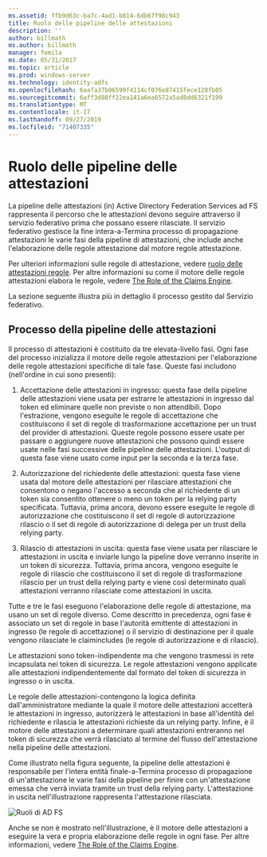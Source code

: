 ```yaml
---
ms.assetid: ffb9d63c-ba7c-4ad1-b814-6db67f98c943
title: Ruolo delle pipeline delle attestazioni
description: ''
author: billmath
ms.author: billmath
manager: femila
ms.date: 05/31/2017
ms.topic: article
ms.prod: windows-server
ms.technology: identity-adfs
ms.openlocfilehash: 6aafa37b06599f4114cf076e87415fece128fb05
ms.sourcegitcommit: 6aff3d88ff22ea141a6ea6572a5ad8dd6321f199
ms.translationtype: MT
ms.contentlocale: it-IT
ms.lasthandoff: 09/27/2019
ms.locfileid: "71407335"
---
```

# <a name="the-role-of-the-claims-pipeline"></a>Ruolo delle pipeline delle attestazioni
La pipeline delle attestazioni \(in\) Active Directory Federation Services ad FS rappresenta il percorso che le attestazioni devono seguire attraverso il servizio federativo prima che possano essere rilasciate. Il servizio federativo gestisce la fine intera\-a\-Termina processo di propagazione attestazioni le varie fasi della pipeline di attestazioni, che include anche l'elaborazione delle regole attestazione dal motore regole attestazione.  
  
Per ulteriori informazioni sulle regole di attestazione, vedere [ruolo delle attestazioni regole](The-Role-of-Claim-Rules.md). Per altre informazioni su come il motore delle regole attestazioni elabora le regole, vedere [The Role of the Claims Engine](The-Role-of-the-Claims-Engine.md).  
  
La sezione seguente illustra più in dettaglio il processo gestito dal Servizio federativo.  
  
## <a name="claims-pipeline-process"></a>Processo della pipeline delle attestazioni  
Il processo di attestazioni è costituito da tre elevata\-livello fasi. Ogni fase del processo inizializza il motore delle regole attestazioni per l'elaborazione delle regole attestazioni specifiche di tale fase. Queste fasi includono \(nell'ordine in cui sono presenti\):  
  
1.  Accettazione delle attestazioni in ingresso: questa fase della pipeline delle attestazioni viene usata per estrarre le attestazioni in ingresso dal token ed eliminare quelle non previste o non attendibili. Dopo l'estrazione, vengono eseguite le regole di accettazione che costituiscono il set di regole di trasformazione accettazione per un trust del provider di attestazioni. Queste regole possono essere usate per passare o aggiungere nuove attestazioni che possono quindi essere usate nelle fasi successive delle pipeline delle attestazioni. L'output di questa fase viene usato come input per la seconda e la terza fase.  
  
2.  Autorizzazione del richiedente delle attestazioni: questa fase viene usata dal motore delle attestazioni per rilasciare attestazioni che consentono o negano l'accesso a seconda che al richiedente di un token sia consentito ottenere o meno un token per la relying party specificata. Tuttavia, prima ancora, devono essere eseguite le regole di autorizzazione che costituiscono il set di regole di autorizzazione rilascio o il set di regole di autorizzazione di delega per un trust della relying party.  
  
3.  Rilascio di attestazioni in uscita: questa fase viene usata per rilasciare le attestazioni in uscita e inviarle lungo la pipeline dove verranno inserite in un token di sicurezza. Tuttavia, prima ancora, vengono eseguite le regole di rilascio che costituiscono il set di regole di trasformazione rilascio per un trust della relying party e viene così determinato quali attestazioni verranno rilasciate come attestazioni in uscita.  
  
Tutte e tre le fasi eseguono l'elaborazione delle regole di attestazione, ma usano un set di regole diverso. Come descritto in precedenza, ogni fase è associato un set di regole in base l'autorità emittente di attestazioni in ingresso \(le regole di accettazione\) o il servizio di destinazione per il quale vengono rilasciate le claimincludes \(le regole di autorizzazione e di rilascio\).  
  
Le attestazioni sono token\-indipendente ma che vengono trasmessi in rete incapsulata nei token di sicurezza. Le regole attestazioni vengono applicate alle attestazioni indipendentemente dal formato del token di sicurezza in ingresso o in uscita.  
  
Le regole delle attestazioni\-contengono la logica definita dall'amministratore mediante la quale il motore delle attestazioni accetterà le attestazioni in ingresso, autorizzerà le attestazioni in base all'identità del richiedente e rilascia le attestazioni richieste da un relying party. Infine, è il motore delle attestazioni a determinare quali attestazioni entreranno nel token di sicurezza che verrà rilasciato al termine del flusso dell'attestazione nella pipeline delle attestazioni.  
  
Come illustrato nella figura seguente, la pipeline delle attestazioni è responsabile per l'intera entità finale\-a\-Termina processo di propagazione di un'attestazione le varie fasi della pipeline per finire con un'attestazione emessa che verrà inviata tramite un trust della relying party. L'attestazione in uscita nell'illustrazione rappresenta l'attestazione rilasciata.  
  
![Ruoli di AD FS](media/adfs2_pipeline.gif)  
  
Anche se non è mostrato nell'illustrazione, è il motore delle attestazioni a eseguire la vera e propria elaborazione delle regole in ogni fase. Per altre informazioni, vedere [The Role of the Claims Engine](The-Role-of-the-Claims-Engine.md).  
  

